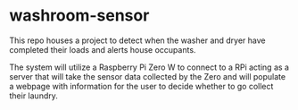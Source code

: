 # washroom-sensor
This repo houses a project to detect when the washer and dryer have completed their loads and alerts house occupants. 

The system will utilize a Raspberry Pi Zero W to connect to a RPi acting as a server that will take the sensor data collected by the Zero and will populate a webpage with information for the user to decide whether to go collect their laundry.


